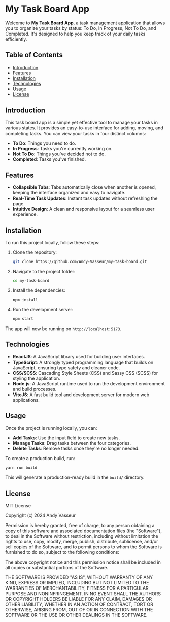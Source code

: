 # My Task Board App

Welcome to **My Task Board App**, a task management application that allows you to organize your tasks by status: To Do, In Progress, Not To Do, and Completed. It's designed to help you keep track of your daily tasks efficiently.

## Table of Contents

- [Introduction](#introduction)
- [Features](#features)
- [Installation](#installation)
- [Technologies](#technologies)
- [Usage](#usage)
- [License](#license)

## Introduction

This task board app is a simple yet effective tool to manage your tasks in various states. It provides an easy-to-use interface for adding, moving, and completing tasks. You can view your tasks in four distinct columns:

- **To Do**: Things you need to do.
- **In Progress**: Tasks you're currently working on.
- **Not To Do**: Things you've decided not to do.
- **Completed**: Tasks you've finished.

## Features

- **Collapsible Tabs**: Tabs automatically close when another is opened, keeping the interface organized and easy to navigate.
- **Real-Time Task Updates**: Instant task updates without refreshing the page.
- **Intuitive Design**: A clean and responsive layout for a seamless user experience.

## Installation

To run this project locally, follow these steps:

1. Clone the repository:

   ```bash
   git clone https://github.com/Andy-Vasseur/my-task-board.git
   ```

2. Navigate to the project folder:

   ```bash
   cd my-task-board
   ```

3. Install the dependencies:

   ```bash
   npm install
   ```

4. Run the development server:
   ```bash
   npm start
   ```

The app will now be running on `http://localhost:5173`.

## Technologies

- **ReactJS**: A JavaScript library used for building user interfaces.
- **TypeScript**: A strongly typed programming language that builds on JavaScript, ensuring type safety and cleaner code.
- **CSS/SCSS**: Cascading Style Sheets (CSS) and Sassy CSS (SCSS) for styling the application.
- **Node.js**: A JavaScript runtime used to run the development environment and build processes.
- **ViteJS**: A fast build tool and development server for modern web applications.

## Usage

Once the project is running locally, you can:

- **Add Tasks**: Use the input field to create new tasks.
- **Manage Tasks**: Drag tasks between the four categories.
- **Delete Tasks**: Remove tasks once they're no longer needed.

To create a production build, run:

```bash
yarn run build
```

This will generate a production-ready build in the `build/` directory.

## License

MIT License

Copyright (c) 2024 Andy Vasseur

Permission is hereby granted, free of charge, to any person obtaining a copy of this software and associated documentation files (the "Software"), to deal in the Software without restriction, including without limitation the rights to use, copy, modify, merge, publish, distribute, sublicense, and/or sell copies of the Software, and to permit persons to whom the Software is furnished to do so, subject to the following conditions:

The above copyright notice and this permission notice shall be included in all copies or substantial portions of the Software.

THE SOFTWARE IS PROVIDED "AS IS", WITHOUT WARRANTY OF ANY KIND, EXPRESS OR IMPLIED, INCLUDING BUT NOT LIMITED TO THE WARRANTIES OF MERCHANTABILITY, FITNESS FOR A PARTICULAR PURPOSE AND NONINFRINGEMENT. IN NO EVENT SHALL THE AUTHORS OR COPYRIGHT HOLDERS BE LIABLE FOR ANY CLAIM, DAMAGES OR OTHER LIABILITY, WHETHER IN AN ACTION OF CONTRACT, TORT OR OTHERWISE, ARISING FROM, OUT OF OR IN CONNECTION WITH THE SOFTWARE OR THE USE OR OTHER DEALINGS IN THE SOFTWARE.
